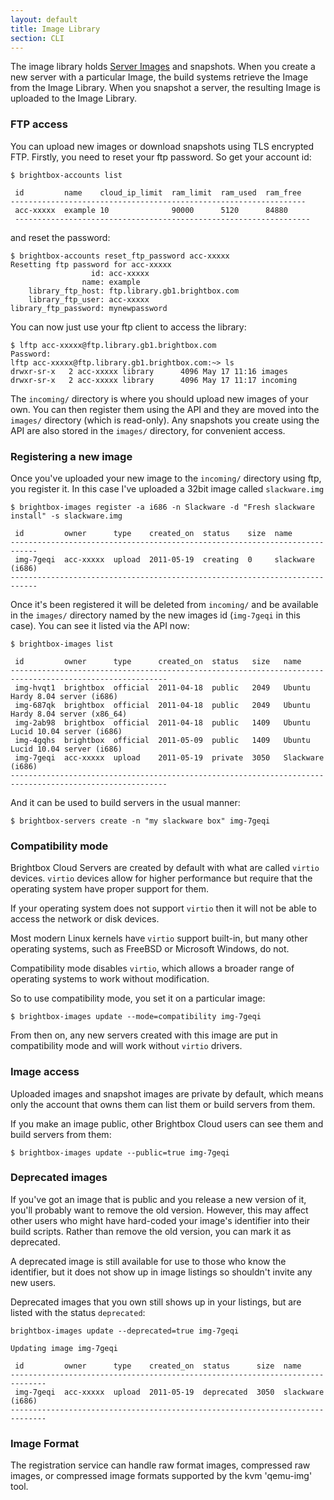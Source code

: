 ```yaml
---
layout: default
title: Image Library
section: CLI
---
```


The image library holds [Server Images](/reference/server-images/) and
snapshots. When you create a new server with a particular Image, the
build systems retrieve the Image from the Image Library. When you
snapshot a server, the resulting Image is uploaded to the Image
Library.


### FTP access

You can upload new images or download snapshots using TLS encrypted
FTP. Firstly, you need to reset your ftp password. So get your account
id:

    $ brightbox-accounts list
    
     id         name    cloud_ip_limit  ram_limit  ram_used  ram_free
    ------------------------------------------------------------------
     acc-xxxxx  example 10              90000      5120      84880   
     ------------------------------------------------------------------

and reset the password:

    $ brightbox-accounts reset_ftp_password acc-xxxxx
    Resetting ftp password for acc-xxxxx
                      id: acc-xxxxx
                    name: example
        library_ftp_host: ftp.library.gb1.brightbox.com
        library_ftp_user: acc-xxxxx
    library_ftp_password: mynewpassword

You can now just use your ftp client to access the library:

    $ lftp acc-xxxxx@ftp.library.gb1.brightbox.com
    Password: 
    lftp acc-xxxxx@ftp.library.gb1.brightbox.com:~> ls    
    drwxr-sr-x   2 acc-xxxxx library      4096 May 17 11:16 images
    drwxr-sr-x   2 acc-xxxxx library      4096 May 17 11:17 incoming

The `incoming/` directory is where you should upload new images of your
own. You can then register them using the API and they are moved into
the `images/` directory (which is read-only). Any snapshots you create
using the API are also stored in the `images/` directory, for convenient
access.

### Registering a new image

Once you've uploaded your new image to the `incoming/` directory using
ftp, you register it. In this case I've uploaded a 32bit image called
`slackware.img`

    $ brightbox-images register -a i686 -n Slackware -d "Fresh slackware install" -s slackware.img
    
     id         owner      type    created_on  status    size  name            
    ----------------------------------------------------------------------------
     img-7geqi  acc-xxxxx  upload  2011-05-19  creating  0     slackware (i686)
    ----------------------------------------------------------------------------

Once it's been registered it will be deleted from `incoming/` and be
available in the `images/` directory named by the new images id
(`img-7geqi` in this case). You can see it listed via the API now:

    $ brightbox-images list
    
     id         owner      type      created_on  status   size   name                                       
    ---------------------------------------------------------------------------------------------------------
     img-hvqt1  brightbox  official  2011-04-18  public   2049   Ubuntu Hardy 8.04 server (i686)            
     img-687qk  brightbox  official  2011-04-18  public   2049   Ubuntu Hardy 8.04 server (x86_64)          
     img-2ab98  brightbox  official  2011-04-18  public   1409   Ubuntu Lucid 10.04 server (i686)           
     img-4gqhs  brightbox  official  2011-05-09  public   1409   Ubuntu Lucid 10.04 server (i686)           
     img-7geqi  acc-xxxxx  upload    2011-05-19  private  3050   Slackware (i686)                           
    ---------------------------------------------------------------------------------------------------------

And it can be used to build servers in the usual manner:

    $ brightbox-servers create -n "my slackware box" img-7geqi
		
### Compatibility mode

Brightbox Cloud Servers are created by default with what are called
`virtio` devices. `virtio` devices allow for higher performance but
require that the operating system have proper support for them.

If your operating system does not support `virtio` then it will not be
able to access the network or disk devices.

Most modern Linux kernels have `virtio` support built-in, but many
other operating systems, such as FreeBSD or Microsoft Windows, do not.

Compatibility mode disables `virtio`, which allows a broader range of
operating systems to work without modification.

So to use compatibility mode, you set it on a particular image:

    $ brightbox-images update --mode=compatibility img-7geqi

From then on, any new servers created with this image are put in
compatibility mode and will work without `virtio` drivers.



### Image access

Uploaded images and snapshot images are private by default, which
means only the account that owns them can list them or build servers
from them.

If you make an image public, other Brightbox Cloud users can see them
and build servers from them:

    $ brightbox-images update --public=true img-7geqi

### Deprecated images

If you've got an image that is public and you release a new version of
it, you'll probably want to remove the old version. However, this may
affect other users who might have hard-coded your image's identifier
into their build scripts. Rather than remove the old version, you can
mark it as deprecated.

A deprecated image is still available for use to those who know the
identifier, but it does not show up in image listings so shouldn't
invite any new users.

Deprecated images that you own still shows up in your listings, but
are listed with the status `deprecated`:

    brightbox-images update --deprecated=true img-7geqi
    
    Updating image img-7geqi
    
     id         owner      type    created_on  status      size  name            
    ------------------------------------------------------------------------------
     img-7geqi  acc-xxxxx  upload  2011-05-19  deprecated  3050  slackware (i686)
    ------------------------------------------------------------------------------

### Image Format

The registration service can handle raw format images, compressed raw
images, or compressed image formats supported by the kvm 'qemu-img' tool.

